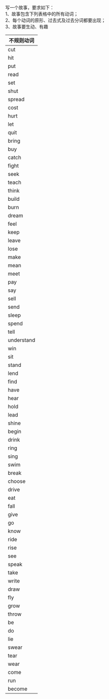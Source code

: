 写一个故事，要求如下：  
1、故事包含下列表格中的所有动词；  
2、每个动词的原形、过去式及过去分词都要出现；  
3、故事要生动、有趣

| 不规则动词      |
| ---------- |
| cut        |
| hit        |
| put        |
| read       |
| set        |
| shut       |
| spread     |
| cost       |
| hurt       |
| let        |
| quit       |
| bring      |
| buy        |
| catch      |
| fight      |
| seek       |
| teach      |
| think      |
| build      |
| burn       |
| dream      |
| feel       |
| keep       |
| leave      |
| lose       |
| make       |
| mean       |
| meet       |
| pay        |
| say        |
| sell       |
| send       |
| sleep      |
| spend      |
| tell       |
| understand |
| win        |
| sit        |
| stand      |
| lend       |
| find       |
| have       |
| hear       |
| hold       |
| lead       |
| shine      |
| begin      |
| drink      |
| ring       |
| sing       |
| swim       |
| break      |
| choose     |
| drive      |
| eat        |
| fall       |
| give       |
| go         |
| know       |
| ride       |
| rise       |
| see        |
| speak      |
| take       |
| write      |
| draw       |
| fly        |
| grow       |
| throw      |
| be         |
| do         |
| lie        |
| swear      |
| tear       |
| wear       |
| come       |
| run        |
| become     |
